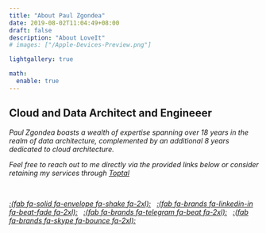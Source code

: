 ```yaml
---
title: "About Paul Zgondea"
date: 2019-08-02T11:04:49+08:00
draft: false
description: "About LoveIt"
# images: ["/Apple-Devices-Preview.png"]

lightgallery: true

math:
  enable: true
---
```


## Cloud and Data Architect and Engineeer ##
*Paul Zgondea boasts a wealth of expertise spanning over 18 years in the realm of data architecture, complemented by an additional 8 years dedicated to cloud architecture.*

*Feel free to reach out to me directly via the provided links below or consider retaining my services through [Toptal](https://www.toptal.com/resume/paul-zgondea)* 

&nbsp;

*[:(fab fa-solid fa-envelope fa-shake fa-2xl):](mailto:paul@zgondea.com)*&nbsp;&nbsp;
*[:(fab fa-brands fa-linkedin-in fa-beat-fade fa-2xl):](https://linkedin.com/in/zgondeapaul)*&nbsp;&nbsp;
*[:(fab fa-brands fa-telegram fa-beat fa-2xl):](https://t.me/ZVPalu)*&nbsp;&nbsp;
*[:(fab fa-brands fa-skype fa-bounce fa-2xl):](skype:%25!%28EXTRA%20string=paul.zgondea%29)*&nbsp;&nbsp;


